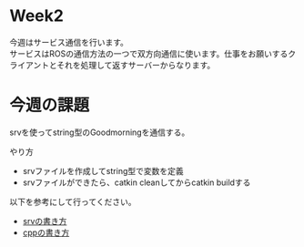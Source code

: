 # Week2

今週はサービス通信を行います。<br>
サービスはROSの通信方法の一つで双方向通信に使います。仕事をお願いするクライアントとそれを処理して返すサーバーからなります。

# 今週の課題
srvを使ってstring型のGoodmorningを通信する。<br>

やり方
- srvファイルを作成してstring型で変数を定義
- srvファイルができたら、catkin cleanしてからcatkin buildする

以下を参考にして行ってください。

- [srvの書き方](http://wiki.ros.org/ja/ROS/Tutorials/CreatingMsgAndSrv)
- [cppの書き方](http://wiki.ros.org/ja/ROS/Tutorials/WritingServiceClient%28c%2B%2B%29)

